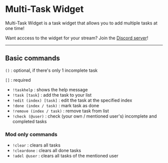 # Multi-Task Widget

Multi-Task Widget is a task widget that allows you to add multiple tasks at one time!

Want acccess to the widget for your stream? Join the <a href="https://discord.gg/UnHyHkhbga" target="_blank">Discord server</a>!

--- 

## Basic commands

`()` : optional, if there's only 1 incomplete task
    
`[]` : required

- `!taskhelp` : shows the help message
- `!task [task]` : add the task to your list
- `!edit (index) [task]` : edit the task at the specified index
- `!done (index / task)` : mark task as done
- `!remove (index / task)` : remove task from list
- `!check (@user)` : check (your own / mentioned user's) incomplete and completed tasks

### Mod only commands

- `!clear` : clears all tasks
- `!cleardone` : clears all done tasks
- `!adel @user` : clears all tasks of the mentioned user